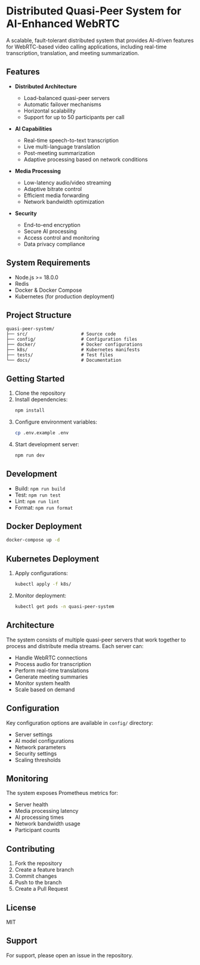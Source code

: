 # Distributed Quasi-Peer System for AI-Enhanced WebRTC

A scalable, fault-tolerant distributed system that provides AI-driven features for WebRTC-based video calling applications, including real-time transcription, translation, and meeting summarization.

## Features

- **Distributed Architecture**
  - Load-balanced quasi-peer servers
  - Automatic failover mechanisms
  - Horizontal scalability
  - Support for up to 50 participants per call

- **AI Capabilities**
  - Real-time speech-to-text transcription
  - Live multi-language translation
  - Post-meeting summarization
  - Adaptive processing based on network conditions

- **Media Processing**
  - Low-latency audio/video streaming
  - Adaptive bitrate control
  - Efficient media forwarding
  - Network bandwidth optimization

- **Security**
  - End-to-end encryption
  - Secure AI processing
  - Access control and monitoring
  - Data privacy compliance

## System Requirements

- Node.js >= 18.0.0
- Redis
- Docker & Docker Compose
- Kubernetes (for production deployment)

## Project Structure

```
quasi-peer-system/
├── src/                    # Source code
├── config/                 # Configuration files
├── docker/                 # Docker configurations
├── k8s/                    # Kubernetes manifests
├── tests/                  # Test files
└── docs/                   # Documentation
```

## Getting Started

1. Clone the repository
2. Install dependencies:
   ```bash
   npm install
   ```
3. Configure environment variables:
   ```bash
   cp .env.example .env
   ```
4. Start development server:
   ```bash
   npm run dev
   ```

## Development

- Build: `npm run build`
- Test: `npm run test`
- Lint: `npm run lint`
- Format: `npm run format`

## Docker Deployment

```bash
docker-compose up -d
```

## Kubernetes Deployment

1. Apply configurations:
   ```bash
   kubectl apply -f k8s/
   ```
2. Monitor deployment:
   ```bash
   kubectl get pods -n quasi-peer-system
   ```

## Architecture

The system consists of multiple quasi-peer servers that work together to process and distribute media streams. Each server can:

- Handle WebRTC connections
- Process audio for transcription
- Perform real-time translations
- Generate meeting summaries
- Monitor system health
- Scale based on demand

## Configuration

Key configuration options are available in `config/` directory:

- Server settings
- AI model configurations
- Network parameters
- Security settings
- Scaling thresholds

## Monitoring

The system exposes Prometheus metrics for:

- Server health
- Media processing latency
- AI processing times
- Network bandwidth usage
- Participant counts

## Contributing

1. Fork the repository
2. Create a feature branch
3. Commit changes
4. Push to the branch
5. Create a Pull Request

## License

MIT

## Support

For support, please open an issue in the repository. 